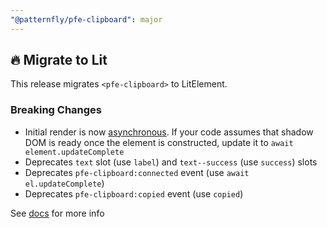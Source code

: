 ```yaml
---
"@patternfly/pfe-clipboard": major
---
```


## 🔥 Migrate to Lit

This release migrates `<pfe-clipboard>` to LitElement.

### Breaking Changes
- Initial render is now [asynchronous](https://lit.dev/docs/components/lifecycle/#reactive-update-cycle).
  If your code assumes that shadow DOM is ready once the element is constructed, update it to `await element.updateComplete`
- Deprecates `text` slot (use `label`) and `text--success` (use `success`) slots
- Deprecates `pfe-clipboard:connected` event (use `await el.updateComplete`)
- Deprecates `pfe-clipboard:copied` event (use `copied`)


See [docs](https://patternflyelements.org/components/clipboard/) for more info
